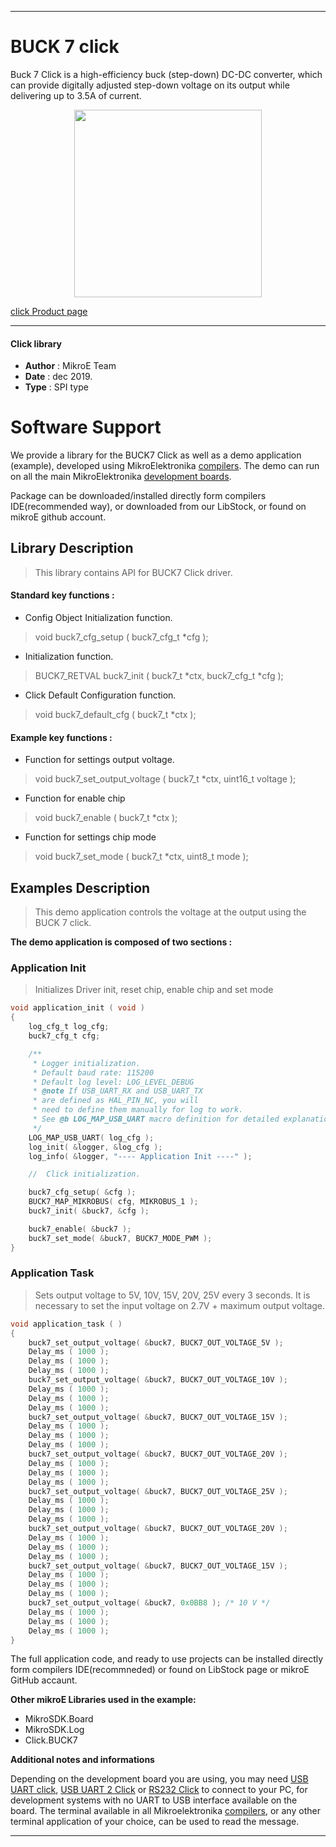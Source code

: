 
---

# BUCK 7 click

Buck 7 Click is a high-efficiency buck (step-down) DC-DC converter, which can provide digitally adjusted step-down voltage on its output while delivering up to 3.5A of current.

<p align="center">
  <img src="https://download.mikroe.com/images/click_for_ide/buck7_click.png" height=300px>
</p>

[click Product page](https://www.mikroe.com/buck-7-click)

---

#### Click library 

- **Author**        : MikroE Team
- **Date**          : dec 2019.
- **Type**          : SPI type


# Software Support

We provide a library for the BUCK7 Click 
as well as a demo application (example), developed using MikroElektronika 
[compilers](https://shop.mikroe.com/compilers). 
The demo can run on all the main MikroElektronika [development boards](https://shop.mikroe.com/development-boards).

Package can be downloaded/installed directly form compilers IDE(recommended way), or downloaded from our LibStock, or found on mikroE github account. 

## Library Description

> This library contains API for BUCK7 Click driver.

#### Standard key functions :

- Config Object Initialization function.
> void buck7_cfg_setup ( buck7_cfg_t *cfg ); 
 
- Initialization function.
> BUCK7_RETVAL buck7_init ( buck7_t *ctx, buck7_cfg_t *cfg );

- Click Default Configuration function.
> void buck7_default_cfg ( buck7_t *ctx );


#### Example key functions :

- Function for settings output voltage.
> void buck7_set_output_voltage ( buck7_t *ctx, uint16_t voltage );
 
- Function for enable chip
> void buck7_enable ( buck7_t *ctx );

- Function for settings chip mode
> void buck7_set_mode ( buck7_t *ctx, uint8_t mode );

## Examples Description

> This demo application controls the voltage at the output using the BUCK 7 click.

**The demo application is composed of two sections :**

### Application Init 

> Initializes Driver init, reset chip, enable chip and set mode

```c
void application_init ( void )
{
    log_cfg_t log_cfg;
    buck7_cfg_t cfg;

    /** 
     * Logger initialization.
     * Default baud rate: 115200
     * Default log level: LOG_LEVEL_DEBUG
     * @note If USB_UART_RX and USB_UART_TX 
     * are defined as HAL_PIN_NC, you will 
     * need to define them manually for log to work. 
     * See @b LOG_MAP_USB_UART macro definition for detailed explanation.
     */
    LOG_MAP_USB_UART( log_cfg );
    log_init( &logger, &log_cfg );
    log_info( &logger, "---- Application Init ----" );

    //  Click initialization.

    buck7_cfg_setup( &cfg );
    BUCK7_MAP_MIKROBUS( cfg, MIKROBUS_1 );
    buck7_init( &buck7, &cfg );

    buck7_enable( &buck7 );
    buck7_set_mode( &buck7, BUCK7_MODE_PWM );
}
```

### Application Task

> Sets output voltage to 5V, 10V, 15V, 20V, 25V every 3 seconds.
> It is necessary to set the input voltage on 2.7V + maximum output voltage.

```c
void application_task ( )
{
    buck7_set_output_voltage( &buck7, BUCK7_OUT_VOLTAGE_5V );
    Delay_ms ( 1000 );
    Delay_ms ( 1000 );
    Delay_ms ( 1000 );
    buck7_set_output_voltage( &buck7, BUCK7_OUT_VOLTAGE_10V );
    Delay_ms ( 1000 );
    Delay_ms ( 1000 );
    Delay_ms ( 1000 );
    buck7_set_output_voltage( &buck7, BUCK7_OUT_VOLTAGE_15V );
    Delay_ms ( 1000 );
    Delay_ms ( 1000 );
    Delay_ms ( 1000 );
    buck7_set_output_voltage( &buck7, BUCK7_OUT_VOLTAGE_20V );
    Delay_ms ( 1000 );
    Delay_ms ( 1000 );
    Delay_ms ( 1000 );
    buck7_set_output_voltage( &buck7, BUCK7_OUT_VOLTAGE_25V );
    Delay_ms ( 1000 );
    Delay_ms ( 1000 );
    Delay_ms ( 1000 );
    buck7_set_output_voltage( &buck7, BUCK7_OUT_VOLTAGE_20V );
    Delay_ms ( 1000 );
    Delay_ms ( 1000 );
    Delay_ms ( 1000 );
    buck7_set_output_voltage( &buck7, BUCK7_OUT_VOLTAGE_15V );
    Delay_ms ( 1000 );
    Delay_ms ( 1000 );
    Delay_ms ( 1000 );
    buck7_set_output_voltage( &buck7, 0x0BB8 ); /* 10 V */
    Delay_ms ( 1000 );
    Delay_ms ( 1000 );
    Delay_ms ( 1000 );
}
```

The full application code, and ready to use projects can be  installed directly form compilers IDE(recommneded) or found on LibStock page or mikroE GitHub accaunt.

**Other mikroE Libraries used in the example:** 

- MikroSDK.Board
- MikroSDK.Log
- Click.BUCK7

**Additional notes and informations**

Depending on the development board you are using, you may need 
[USB UART click](https://shop.mikroe.com/usb-uart-click), 
[USB UART 2 Click](https://shop.mikroe.com/usb-uart-2-click) or 
[RS232 Click](https://shop.mikroe.com/rs232-click) to connect to your PC, for 
development systems with no UART to USB interface available on the board. The 
terminal available in all Mikroelektronika 
[compilers](https://shop.mikroe.com/compilers), or any other terminal application 
of your choice, can be used to read the message.



---

